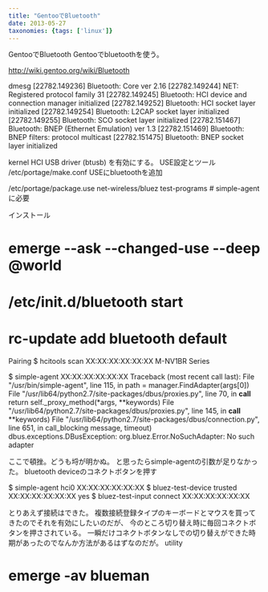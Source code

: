 ```yaml
---
title: "GentooでBluetooth"
date: 2013-05-27
taxonomies: {tags: ['linux']}
---
```


GentooでBluetooth
Gentooでbluetoothを使う。

http://wiki.gentoo.org/wiki/Bluetooth

dmesg
[22782.149236] Bluetooth: Core ver 2.16
[22782.149244] NET: Registered protocol family 31
[22782.149245] Bluetooth: HCI device and connection manager initialized
[22782.149252] Bluetooth: HCI socket layer initialized
[22782.149254] Bluetooth: L2CAP socket layer initialized
[22782.149255] Bluetooth: SCO socket layer initialized
[22782.151467] Bluetooth: BNEP (Ethernet Emulation) ver 1.3
[22782.151469] Bluetooth: BNEP filters: protocol multicast
[22782.151475] Bluetooth: BNEP socket layer initialized

kernel
HCI USB driver (btusb) を有効にする。
USE設定とツール
/etc/portage/make.conf
USEにbluetoothを追加

/etc/portage/package.use
net-wireless/bluez test-programs # simple-agentに必要

インストール
# emerge --ask --changed-use --deep @world
# /etc/init.d/bluetooth start
# rc-update add bluetooth default

Pairing
$ hcitools scan
        XX:XX:XX:XX:XX:XX       M-NV1BR Series

$ simple-agent XX:XX:XX:XX:XX:XX
Traceback (most recent call last):
  File "/usr/bin/simple-agent", line 115, in <module>
    path = manager.FindAdapter(args[0])
  File "/usr/lib64/python2.7/site-packages/dbus/proxies.py", line 70, in __call__
    return self._proxy_method(*args, **keywords)
  File "/usr/lib64/python2.7/site-packages/dbus/proxies.py", line 145, in __call__
    **keywords)
  File "/usr/lib64/python2.7/site-packages/dbus/connection.py", line 651, in call_blocking
    message, timeout)
dbus.exceptions.DBusException: org.bluez.Error.NoSuchAdapter: No such adapter

ここで頓挫。どうも埒が明かぬ。
と思ったらsimple-agentの引数が足りなかった。
bluetooth deviceのコネクトボタンを押す

$ simple-agent hci0 XX:XX:XX:XX:XX:XX
$ bluez-test-device trusted XX:XX:XX:XX:XX:XX yes
$ bluez-test-input connect XX:XX:XX:XX:XX:XX

とりあえず接続はできた。
複数接続登録タイプのキーボードとマウスを買ってきたのでそれを有効にしたいのだが、
今のところ切り替え時に毎回コネクトボタンを押さされている。
一瞬だけコネクトボタンなしでの切り替えができた時期があったのでなんか方法があるはずなのだが。
utility
# emerge -av blueman

